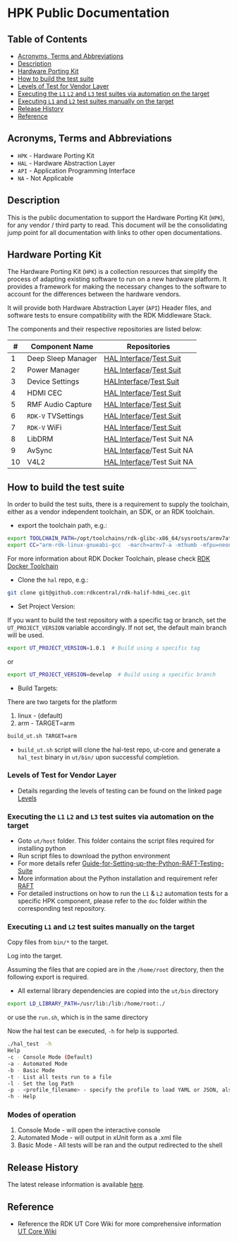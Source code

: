 # HPK Public Documentation

## Table of Contents

- [Acronyms, Terms and Abbreviations](#acronyms-terms-and-abbreviations)
- [Description](#description)
- [Hardware Porting Kit](#hardware-porting-kit)
- [How to build the test suite](#how-to-build-the-test-suite)
- [Levels of Test for Vendor Layer](#levels-of-test-for-vendor-layer)
- [Executing the `L1` `L2` and `L3` test suites via automation on the target](#executing-the-l1-l2-and-l3-test-suites-via-automation-on-the-target)
- [Executing `L1` and `L2` test suites manually on the target](#executing-l1-and-l2-test-suites-manually-on-the-target)
- [Release History](#release-history)
- [Reference](#reference)

## Acronyms, Terms and Abbreviations

- `HPK` - Hardware Porting Kit
- `HAL` - Hardware Abstraction Layer
- `API` - Application Programming Interface
- `NA` - Not Applicable

## Description

This is the public documentation to support the Hardware Porting Kit (`HPK`), for any vendor / third party to read. This document will be the consolidating jump point for all documentation with links to other open documentations.

## Hardware Porting Kit

The Hardware Porting Kit (`HPK`) is a collection resources that simplify the process of adapting existing software to run on a new hardware platform. It provides a framework for making the necessary changes to the software to account for the differences between the hardware vendors.

It will provide both Hardware Abstraction Layer (`API`) Header files, and software tests to ensure compatibility with the RDK Middleware Stack.

The components and their respective repositories are listed below:

| #  | Component Name | Repositories |
| ---| ---------------| -------------|
| 1|Deep Sleep Manager|[HAL Interface](https://github.com/rdkcentral/rdk-halif-deepsleep_manager)/[Test Suit](https://github.com/rdkcentral/rdk-halif-test-deepsleep_manager)|
| 2|Power Manager|[HAL Interface](https://github.com/rdkcentral/rdk-halif-power_manager)/[Test Suit](https://github.com/rdkcentral/rdk-halif-test-power_manager)|
| 3|Device Settings|[HALInterface](https://github.com/rdkcentral/rdk-halif-device_settings)/[Test Suit](https://github.com/rdkcentral/rdk-halif-test-device_settings)|
| 4|HDMI CEC|[HAL Interface](https://github.com/rdkcentral/rdk-halif-hdmi_cec)/[Test Suit](https://github.com/rdkcentral/rdk-halif-test-hdmi_cec)|
| 5|RMF Audio Capture|[HAL Interface](https://github.com/rdkcentral/rdk-halif-rmf_audio_capture)/[Test Suit](https://github.com/rdkcentral/rdk-halif-test-rmf_audio_capture)|
| 6|`RDK-V` TVSettings|[HAL Interface](https://github.com/rdkcentral/rdkv-halif-tvsettings)/[Test Suit](https://github.com/rdkcentral/rdkv-halif-test-tvsettings)|
| 7|`RDK-V` WiFi|[HAL Interface](https://github.com/rdkcentral/rdkv-halif-wifi)/[Test Suit](https://github.com/rdkcentral/rdkv-halif-test-wifi)|
| 8|LibDRM|[HAL Interface](https://github.com/rdkcentral/rdk-halif-libdrm)/Test Suit NA|
| 9|AvSync|[HAL Interface](https://github.com/rdkcentral/rdk-halif-avsync)/Test Suit NA|
|10|V4L2|[HAL Interface](https://github.com/rdkcentral/rdk-halif-v4l2)/Test Suit NA|

## How to build the test suite

In order to build the test suits, there is a requirement to supply the toolchain, either as a vendor independent toolchain, an SDK, or an RDK toolchain.

- export the toolchain path, e.g.:

```bash
export TOOLCHAIN_PATH=/opt/toolchains/rdk-glibc-x86_64/sysroots/armv7at2hf-neon-rdk-linux-gnueabi
export CC="arm-rdk-linux-gnueabi-gcc  -march=armv7-a -mthumb -mfpu=neon -mfloat-abi=hard --sysroot=$TOOLCHAIN_PATH"
```

For more information about RDK Docker Toolchain, please check [RDK Docker Toolchain](https://github.com/rdkcentral/ut-core/wiki/FAQ:-RDK-Docker-Toolchain)

- Clone the `hal` repo, e.g.:

```bash
git clone git@github.com:rdkcentral/rdk-halif-hdmi_cec.git
```

- Set Project Version:

If you want to build the test repository with a specific tag or branch, set the `UT_PROJECT_VERSION` variable accordingly. If not set, the default main branch will be used.

```bash
export UT_PROJECT_VERSION=1.0.1  # Build using a specific tag
```

or

```bash
export UT_PROJECT_VERSION=develop  # Build using a specific branch
```

- Build Targets:

There are two targets for the platform

  1. linux - (default)
  2. arm - TARGET=arm

```bash
build_ut.sh TARGET=arm
```

- `build_ut.sh` script will clone the hal-test repo, ut-core and generate a `hal_test` binary in `ut/bin/` upon successful completion.

### Levels of Test for Vendor Layer

- Details regarding the levels of testing can be found on the linked page [Levels](https://github.com/rdkcentral/ut-core/wiki/3.-Standards:-Levels-of-Test-for-Vendor-Layer)

### Executing the `L1` `L2` and `L3` test suites via automation on the target

- Goto `ut/host` folder. This folder contains the script files required for installing python
- Run script files to download the python environment
- For more details refer [Guide-for-Setting-up-the-Python-RAFT-Testing-Suite](https://github.com/rdkcentral/ut-raft/wiki/Guide-for-Setting-up-the-Python-RAFT-Testing-Suite)
- More information about the Python installation and requirement refer [RAFT](https://github.com/rdkcentral/python_raft/?tab=readme-ov-file#installation)
- For detailed instructions on how to run the `L1` & `L2` automation tests for a specific HPK component, please refer to the `doc` folder within the corresponding test repository.

### Executing `L1` and `L2` test suites manually on the target

Copy files from `bin/*` to the target.

Log into the target.

Assuming the files that are copied are in the `/home/root` directory, then the following export is required.

- All external library dependencies are copied into the `ut/bin` directory

```bash
export LD_LIBRARY_PATH=/usr/lib:/lib:/home/root:./
```

or use the `run.sh`, which is in the same directory

Now the hal test can be executed, `-h` for help is supported.

```bash
./hal_test  -h
Help
-c - Console Mode (Default)
-a - Automated Mode
-b - Basic Mode
-t - List all tests run to a file
-l - Set the log Path
-p - <profile_filename> - specify the profile to load YAML or JSON, also used by kvp_assert
-h - Help
```

### Modes of operation

1. Console Mode - will open the interactive console
2. Automated Mode - will output in xUnit form as a .xml file
3. Basic Mode - All tests will be ran and the output redirected to the shell

## Release History

The latest release information is available [here](./RELEASE.md "Release History").

## Reference

- Reference the RDK UT Core Wiki for more comprehensive information [UT Core Wiki](https://github.com/rdkcentral/ut-core/wiki)